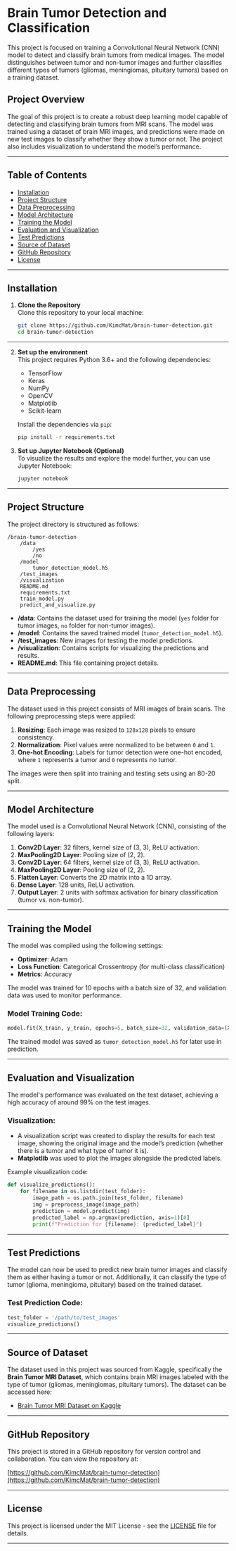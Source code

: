# Brain Tumor Detection and Classification

This project is focused on training a Convolutional Neural Network (CNN) model to detect and classify brain tumors from medical images. The model distinguishes between tumor and non-tumor images and further classifies different types of tumors (gliomas, meningiomas, pituitary tumors) based on a training dataset.

## **Project Overview**

The goal of this project is to create a robust deep learning model capable of detecting and classifying brain tumors from MRI scans. The model was trained using a dataset of brain MRI images, and predictions were made on new test images to classify whether they show a tumor or not. The project also includes visualization to understand the model’s performance.

---

## **Table of Contents**
- [Installation](#installation)
- [Project Structure](#project-structure)
- [Data Preprocessing](#data-preprocessing)
- [Model Architecture](#model-architecture)
- [Training the Model](#training-the-model)
- [Evaluation and Visualization](#evaluation-and-visualization)
- [Test Predictions](#test-predictions)
- [Source of Dataset](#source-of-dataset)
- [GitHub Repository](#github-repository)
- [License](#license)

---

## **Installation**

1. **Clone the Repository**  
   Clone this repository to your local machine:
   ```bash
   git clone https://github.com/KimcMat/brain-tumor-detection.git
   cd brain-tumor-detection

---

2. **Set up the environment**  
   This project requires Python 3.6+ and the following dependencies:
   - TensorFlow
   - Keras
   - NumPy
   - OpenCV
   - Matplotlib
   - Scikit-learn

   Install the dependencies via `pip`:
   ```bash
   pip install -r requirements.txt
   ```

3. **Set up Jupyter Notebook (Optional)**  
   To visualize the results and explore the model further, you can use Jupyter Notebook:
   ```bash
   jupyter notebook
   ```

---

## **Project Structure**

The project directory is structured as follows:

```
/brain-tumor-detection
    /data
        /yes
        /no
    /model
        tumor_detection_model.h5
    /test_images
    /visualization
    README.md
    requirements.txt
    train_model.py
    predict_and_visualize.py
```

- **/data**: Contains the dataset used for training the model (`yes` folder for tumor images, `no` folder for non-tumor images).
- **/model**: Contains the saved trained model (`tumor_detection_model.h5`).
- **/test_images**: New images for testing the model predictions.
- **/visualization**: Contains scripts for visualizing the predictions and results.
- **README.md**: This file containing project details.

---

## **Data Preprocessing**

The dataset used in this project consists of MRI images of brain scans. The following preprocessing steps were applied:
1. **Resizing**: Each image was resized to `128x128` pixels to ensure consistency.
2. **Normalization**: Pixel values were normalized to be between `0` and `1`.
3. **One-hot Encoding**: Labels for tumor detection were one-hot encoded, where `1` represents a tumor and `0` represents no tumor.

The images were then split into training and testing sets using an 80-20 split.

---

## **Model Architecture**

The model used is a Convolutional Neural Network (CNN), consisting of the following layers:

1. **Conv2D Layer**: 32 filters, kernel size of (3, 3), ReLU activation.
2. **MaxPooling2D Layer**: Pooling size of (2, 2).
3. **Conv2D Layer**: 64 filters, kernel size of (3, 3), ReLU activation.
4. **MaxPooling2D Layer**: Pooling size of (2, 2).
5. **Flatten Layer**: Converts the 2D matrix into a 1D array.
6. **Dense Layer**: 128 units, ReLU activation.
7. **Output Layer**: 2 units with softmax activation for binary classification (tumor vs. non-tumor).

---

## **Training the Model**

The model was compiled using the following settings:
- **Optimizer**: Adam
- **Loss Function**: Categorical Crossentropy (for multi-class classification)
- **Metrics**: Accuracy

The model was trained for 10 epochs with a batch size of 32, and validation data was used to monitor performance.

### Model Training Code:
```python
model.fit(X_train, y_train, epochs=5, batch_size=32, validation_data=(X_test, y_test))
```

The trained model was saved as `tumor_detection_model.h5` for later use in prediction.

---

## **Evaluation and Visualization**

The model's performance was evaluated on the test dataset, achieving a high accuracy of around 99% on the test images.

### Visualization:
- A visualization script was created to display the results for each test image, showing the original image and the model’s prediction (whether there is a tumor and what type of tumor it is).
- **Matplotlib** was used to plot the images alongside the predicted labels.

Example visualization code:
```python
def visualize_predictions():
    for filename in os.listdir(test_folder):
        image_path = os.path.join(test_folder, filename)
        img = preprocess_image(image_path)
        prediction = model.predict(img)
        predicted_label = np.argmax(prediction, axis=1)[0]
        print(f"Prediction for {filename}: {predicted_label}")
```

---

## **Test Predictions**

The model can now be used to predict new brain tumor images and classify them as either having a tumor or not. Additionally, it can classify the type of tumor (glioma, meningioma, pituitary) based on the trained dataset.

### Test Prediction Code:
```python
test_folder = '/path/to/test_images'
visualize_predictions()
```

---

## **Source of Dataset**

The dataset used in this project was sourced from Kaggle, specifically the **Brain Tumor MRI Dataset**, which contains brain MRI images labeled with the type of tumor (gliomas, meningiomas, pituitary tumors). The dataset can be accessed here:

- [Brain Tumor MRI Dataset on Kaggle](https://www.kaggle.com/datasets/masoudnickparvar/brain-tumor-mri-dataset)

---

## **GitHub Repository**

This project is stored in a GitHub repository for version control and collaboration. You can view the repository at:

[https://github.com/KimcMat/brain-tumor-detection](https://github.com/KimcMat/brain-tumor-detection)

---

## **License**

This project is licensed under the MIT License - see the [LICENSE](LICENSE) file for details.

---
